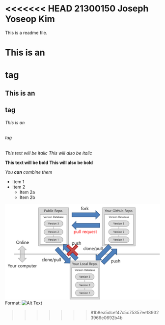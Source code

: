 <<<<<<< HEAD
21300150
Joseph Yoseop Kim
=======
This is a readme file.

# This is an <h1> tag
## This is an <h2> tag
###### This is an <h6> tag

*This text will be italic*
_This will also be italic_

**This text will be bold**
__This will also be bold__

_You **can** combine them_


* Item 1
* Item 2
  * Item 2a
  * Item 2b
  
![GitHub Logo](picture.png)
Format: ![Alt Text](https://upload.wikimedia.org/wikipedia/commons/9/91/Octicons-mark-github.svg)
>>>>>>> 81b8ea5dcef47c5c75357ee189323966e0692b4b
